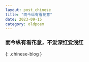 ```yaml
---
layout: post_chinese
title: "而今纵有看花意"
date: 2023-09-15
category: oldpoem
---
```


### 而今纵有看花意，不爱深红爱浅红
{: .chinese-blog }
